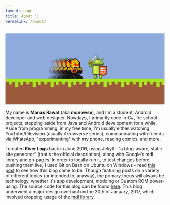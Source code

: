 ```yaml
---
layout: page
title: About :)
permalink: /about/
---
```

<link href="https://fonts.googleapis.com/css?family=Patrick+Hand" rel="stylesheet">
<style>
#about {
    pointer-events: none;
    cursor: default;
    font-weight: bold;
}
p:last-child {
  margin-bottom: 0;
}
h1:first-child {
  margin-top: 0;
  font-family: 'Patrick Hand', cursive;
  color: #167C80;
}
</style>

![](/res/pixelated.jpg "Reverse-Flash v. Bugdroid - who rises and who falls?")

My name is **Manas Rawat** (aka **munowse**), and I'm a student, Android developer and web designer. Nowdays, I primarily code in C#, for school projects, stepping aside from Java and Android development for a while. Aside from programming, in my free time, I'm usually either watching YouTube/television (usually *Arrowverse* series), communicating with friends via WhatsApp, "experimenting" with my phone, reading comics, and more.

I created **River Logs** back in June 2016, using Jekyll - "a blog-aware, static site generator" (that's the official description), along with Google's mdl library and gh-pages. In order to locally run it, to test changes before pushing them live, I used Git on Bash on Ubuntu on Windows - read [this post](/general/2016/06/18/hello-jekyll.html) to see how this blog came to be. Though featuring posts on a variety of different topics (or intended to, anyway), the primary focus will always be technology, whether it's app development, modding or Custom ROM power-using. The source code for this blog can be found [here](https://github.com/munowse/munowse.github.io). This blog underwent a major design overhaul on the 30th of January, 2017, which involved dropping usage of the [mdl library](https://getmdl.io).
